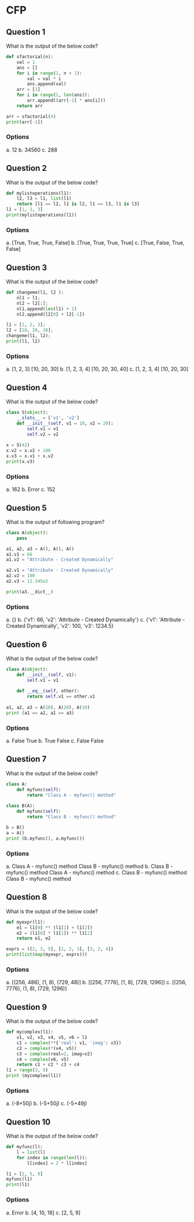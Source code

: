 # CFP

## Question 1
What is the output of the below code?
````python
def sfactorial(n):
    val = 1
    ans = [] 
    for i in range(1, n + 1): 
        val = val * i 
        ans.append(val)
    arr = [1]
    for i in range(1, len(ans)): 
        arr.append((arr[-1] * ans[i])) 
    return arr 

arr = sfactorial(4) 
print(arr[-1])
````
### Options
a. 12
b. 34560
c. 288

## Question 2
What is the output of the below code?
````python
def mylistoperations(l1):
    l2, l3 = l1, list(l1)
    return [l1 == l2, l1 is l2, l1 == l3, l1 is l3]
l1 = [1, 2, 3]
print(mylistoperations(l1))
````
### Options
a. [True, True, True, False]
b. [True, True, True, True]
c. [True, False, True, False]

## Question 3
What is the output of the below code?
````python
def changeme(l1, l2 ):
    nl1 = l1;
    nl2 = l2[:];
    nl1.append(len(l1) + 1)
    nl2.append(l2[0] + l2[-1])

l1 = [1, 2, 3];
l2 = [10, 20, 30];
changeme(l1, l2);
print(l1, l2)
````
### Options
a. [1, 2, 3] [10, 20, 30]
b. [1, 2, 3, 4] [10, 20, 30, 40]
c. [1, 2, 3, 4] [10, 20, 30]

## Question 4
What is the output of the below code?
````python
class S(object):
    __slots__ = ['v1', 'v2']
    def __init__(self, v1 = 10, v2 = 20):
        self.v1 = v1
        self.v2 = v2
        
x = S(42)
x.v2 = x.v2 + 100
x.v3 = x.v1 + x.v2
print(x.v3)
````
### Options
a. 162
b. Error
c. 152

## Question 5
What is the output of following program?
````python
class A(object):
    pass

a1, a2, a3 = A(), A(), A()
a1.v1 = 66
a1.v2 = "Attribute - Created Dynamically"

a2.v1 = "Attribute - Created Dynamically"
a2.v2 = 100
a2.v3 = 12.345e2

print(a3.__dict__)
````
### Options
a. {}
b. {'v1': 66, 'v2': 'Attribute - Created Dynamically'}
c. {'v1': 'Attribute - Created Dynamically', 'v2': 100, 'v3': 1234.5}

## Question 6
What is the output of the below code?
````python
class A(object):
    def __init__(self, v1):
        self.v1 = v1
        
    def __eq__(self, other):
        return self.v1 == other.v1
        
a1, a2, a3 = A(10), A(20), A(10)
print (a1 == a2, a1 == a3)
````
### Options
a. False True
b. True False
c. False False

## Question 7
What is the output of the below code?
````python
class A:
    def myfunc(self):
        return "Class A - myfunc() method"
 
class B(A):
    def myfunc(self):
        return "Class B - myfunc() method"

b = B()
a = A()
print (b.myfunc(), a.myfunc())
````
### Options
a. Class A - myfunc() method Class B - myfunc() method
b. Class B - myfunc() method Class A - myfunc() method
c. Class B - myfunc() method Class B - myfunc() method

## Question 8
What is the output of the below code?
````python
def myexpr(l1):
    e1 = l1[0] ** (l1[1] + l1[2])
    e2 = (l1[0] * l1[1]) ** l1[2]
    return e1, e2

exprs = ([2, 3, 5], [1, 2, 3], [3, 2, 4])
print(list(map(myexpr, exprs)))
````
### Options
a. [(256, 486), (1, 8), (729, 48)]
b. [[256, 7776], [1, 8], [729, 1296]]
c. [(256, 7776), (1, 8), (729, 1296)]

## Question 9
What is the output of the below code?
````python
def mycomplex(l1):
    v1, v2, v3, v4, v5, v6 = l1
    c1 = complex(**{'real': v1, 'imag': v3})
    c2 = complex(*(v4, v5))
    c3 = complex(real=2, imag=v2)
    c4 = complex(v6, v5)
    return c1 + c2 * c3 + c4
l1 = range(3, 9)
print (mycomplex(l1))
````
### Options
a. (-8+50j)
b. (-5+50j)
c. (-5+49j)

## Question 10
What is the output of the below code?
````python
def myfunc(l):
    l = list(l)
    for index in range(len(l)):
        l[index] = 2 * l[index]

l1 = [2, 5, 9]
myfunc(l1)
print(l1)
````
### Options
a. Error
b. [4, 10, 18]
c. [2, 5, 9]

